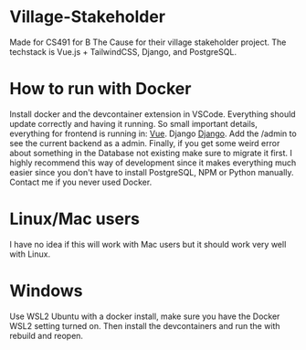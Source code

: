 # Village-Stakeholder
Made for CS491 for B The Cause for their village stakeholder project. The techstack is Vue.js + TailwindCSS, Django, and PostgreSQL. 

# How to run with Docker
Install docker and the devcontainer extension in VSCode. Everything should update correctly and having it running.
So small important details, everything for frontend is running in: [Vue](http://localhost:5173). Django [Django](http://localhost:8000). Add the /admin to see the current backend as a admin. Finally, if you get some weird error about something in the Database not existing make sure to migrate it first. I highly recommend this way of development since it makes everything much easier since you don't have to install PostgreSQL, NPM or Python manually. Contact me if you never used Docker.

# Linux/Mac users
I have no idea if this will work with Mac users but it should work very well with Linux.

# Windows
Use WSL2 Ubuntu with a docker install, make sure you have the Docker WSL2 setting turned on. Then install the devcontainers and run the with rebuild and reopen. 